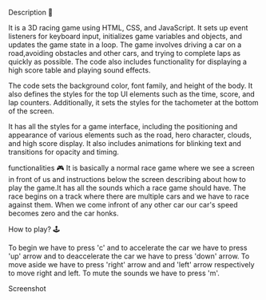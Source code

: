 Description 📃

It is a 3D racing game using HTML, CSS, and JavaScript. It sets up event listeners for keyboard input, initializes game variables and objects, and updates the game state in a loop. The game involves driving a car on a road,avoiding obstacles and other cars, and trying to complete laps as quickly as possible. The code also includes functionality for displaying a high score table and playing sound effects.

The code sets the background color, font family, and height of the body. It also defines the styles for the top UI elements such as the time, score, and lap counters. Additionally, it sets the styles for the tachometer at the bottom of the screen.

It has all the styles for a game interface, including the positioning and appearance of various elements such as the road, hero character, clouds, and high score display. It also includes animations for blinking text and transitions for opacity and timing.

functionalities 🎮
It is basically a normal race game where we see a screen in front of us and instructions below the screen  describing about how to play the game.It has all the sounds which a race game should have. The race begins on a track where there are multiple cars and we have to race against them. When we come infront of any other car our car's speed becomes zero and the car honks. 


How to play? 🕹️

To begin we have to press 'c' and to accelerate the car we have to press 'up' arrow and to deaccelerate the car we have to press 'down' arrow. To move aside we have to press 'right' arrow and and 'left' arrow respectively to move right and left. To mute the sounds we have to press 'm'.

Screenshot


